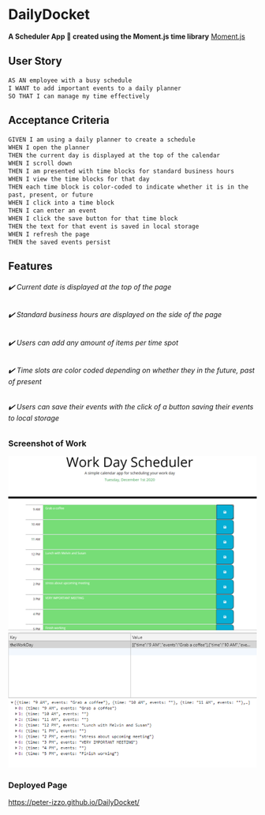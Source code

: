 # DailyDocket

**A Scheduler App :calendar: created using the Moment.js time library**
[Moment.js](https://momentjs.com/)

## User Story

```
AS AN employee with a busy schedule
I WANT to add important events to a daily planner
SO THAT I can manage my time effectively
```


## Acceptance Criteria

```
GIVEN I am using a daily planner to create a schedule
WHEN I open the planner
THEN the current day is displayed at the top of the calendar
WHEN I scroll down
THEN I am presented with time blocks for standard business hours
WHEN I view the time blocks for that day
THEN each time block is color-coded to indicate whether it is in the past, present, or future
WHEN I click into a time block
THEN I can enter an event
WHEN I click the save button for that time block
THEN the text for that event is saved in local storage
WHEN I refresh the page
THEN the saved events persist
```

## Features

###### :heavy_check_mark: Current date is displayed at the top of the page
###### :heavy_check_mark: Standard business hours are displayed on the side of the page
###### :heavy_check_mark: Users can add any amount of items per time spot
###### :heavy_check_mark: Time slots are color coded depending on whether they in the future, past of present
###### :heavy_check_mark: Users can save their events with the click of a button saving their events to local storage

### Screenshot of Work

![task-scheduler](./Assets/app.png)
![local-storage](./Assets/storage.png)

### Deployed Page

https://peter-izzo.github.io/DailyDocket/
